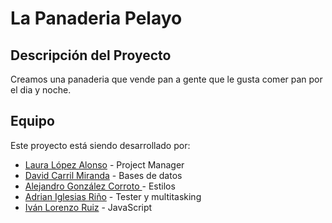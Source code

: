 # La Panaderia Pelayo

## Descripción del Proyecto
Creamos una panaderia que vende pan a gente que le gusta comer pan por el dia y noche.

## Equipo
Este proyecto está siendo desarrollado por:

- [Laura López Alonso](https://github.com/laurity) - Project Manager
- [David Carril Miranda](https://github.com/Daniel-Carril-Miranda) - Bases de datos
- [Alejandro González Corroto ](https://github.com/usuario3) - Estilos
- [Adrian Iglesias Riño](https://github.com/Torremolinos) - Tester y multitasking
- [Iván Lorenzo Ruiz](https://github.com/ivanlr96) - JavaScript
